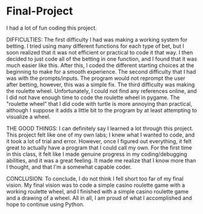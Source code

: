 # Final-Project
I had a lot of fun coding this project. 

DIFFICULTIES:
  The first difficulty I had was making a working system for betting. I tried using many different functions for each type of bet, but I soon realized that it was not efficient or practical to code it that way. I then decided to just code all of the betting in one function, and I found that it was much easier like this. After this, I coded the different starting choices at the beginning to make for a smooth experience.
   The second difficulty that I had was with the prompts/inputs. The program would not reprompt the user after betting, however, this was a simple fix.
   The third difficulty was making the roulette wheel. Unfortunately, I could not find any references online, and I did not have enough time to code the roulette wheel in pygame. The "roulette wheel" that I did code with turtle is more annoying than practical, although I suppose it adds a little bit to the program by at least attempting to visualize a wheel.

THE GOOD THINGS:
  I can definitely say I learned a lot through this project. This project felt like one of my own labs; I knew what I wanted to code, and it took a lot of trial and error. However, once I figured out everything, it felt great to actually have a program that I could call my own. For the first time in this class, it felt like I made genuine progress in my coding/debugging abilities, and it was a great feeling. It made me realize that I know more than I thought, and that I'm a somewhat capable coder.
  
CONCLUSION:
To conclude, I do not think I fell short too far of my final vision. My final vision was to code a simple casino roulette game with a working roulette wheel, and I finished with a simple casino roulette game and a drawing of a wheel. All in all, I am proud of what I accomplished and hope to continue using Python.
